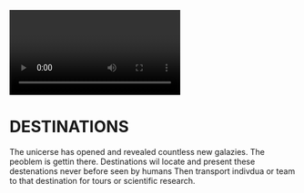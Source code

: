<video>https://drive.google.com/file/d/1ZHeBTjQSEIB7oT3VJiHnhVkAyhpNLshW/view?usp=drivesdk


# DESTINATIONS
The unicerse has opened and revealed countless new galazies. The peoblem is gettin there.
Destinations wil locate and present these destenations never before seen by humans
Then transport indivdua or team to that destination for tours or scientific research.
